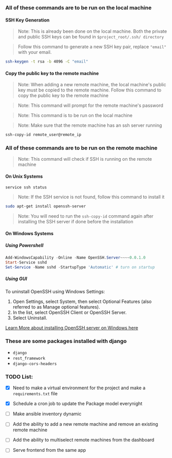 ### All of these commands are to be run on the local machine

#### SSH Key Generation

> Note: This is already been done on the local machine. Both the private and public SSH keys can be found in `$project_root/.ssh/ directory`

> Follow this command to generate a new SSH key pair, replace `"email"` with your email.

```bash
ssh-keygen -t rsa -b 4096 -C "email"
```

#### Copy the public key to the remote machine

> Note: When adding a new remote machine, the local machine's public key must be copied to the remote machine. Follow this command to copy the public key to the remote machine

> Note: This command will prompt for the remote machine's password

> Note: This command is to be run on the local machine

> Note: Make sure that the remote machine has an ssh server running

```bash
ssh-copy-id remote_user@remote_ip
```

### All of these commands are to be run on the remote machine

> Note: This command will check if SSH is running on the remote machine

#### On Unix Systems

```bash
service ssh status
```

> Note: If the SSH service is not found, follow this command to install it

```bash
sudo apt-get install openssh-server
```

> Note: You will need to run the `ssh-copy-id` command again after installing the SSH server if done before the installation

#### On Windows Systems

##### Using Powershell

```powershell
Add-WindowsCapability -Online -Name OpenSSH.Server~~~~0.0.1.0
Start-Service sshd
Set-Service -Name sshd -StartupType 'Automatic' # turn on startup
```

##### Using GUI

To uninstall OpenSSH using Windows Settings:

1. Open Settings, select System, then select Optional Features (also referred to as Manage optional features).
2. In the list, select OpenSSH Client or OpenSSH Server.
3. Select Uninstall.

[Learn More about installing OpenSSH server on Windows here](https://learn.microsoft.com/en-us/windows-server/administration/openssh/openssh_install_firstuse?tabs=powershell)

### These are some packages installed with django

-   `django`
-   `rest_framework`
-   `django-cors-headers`

### TODO List:

-   [x] Need to make a virtual environment for the project and make a `requirements.txt` file
-   [x] Schedule a cron job to update the Package model everynight
-   [ ] Make ansible inventory dynamic
-   [ ] Add the ability to add a new remote machine and remove an existing remote machine
-   [ ] Add the ability to multiselect remote machines from the dashboard
-   [ ] Serve frontend from the same app

